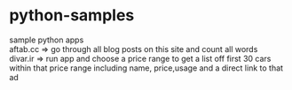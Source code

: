 # python-samples
sample python apps<br>
aftab.cc => go through all blog posts on this site and count all words<br>
divar.ir => run app and choose a price range to get a list off first 30 cars within that price range including name, price,usage and a direct link to that ad
